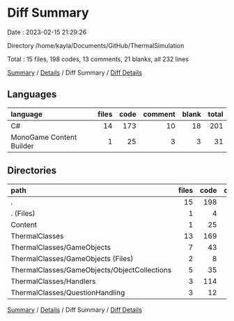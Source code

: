 # Diff Summary

Date : 2023-02-15 21:29:26

Directory /home/kayla/Documents/GitHub/ThermalSimulation

Total : 15 files,  198 codes, 13 comments, 21 blanks, all 232 lines

[Summary](results.md) / [Details](details.md) / Diff Summary / [Diff Details](diff-details.md)

## Languages
| language | files | code | comment | blank | total |
| :--- | ---: | ---: | ---: | ---: | ---: |
| C# | 14 | 173 | 10 | 18 | 201 |
| MonoGame Content Builder | 1 | 25 | 3 | 3 | 31 |

## Directories
| path | files | code | comment | blank | total |
| :--- | ---: | ---: | ---: | ---: | ---: |
| . | 15 | 198 | 13 | 21 | 232 |
| . (Files) | 1 | 4 | 0 | 0 | 4 |
| Content | 1 | 25 | 3 | 3 | 31 |
| ThermalClasses | 13 | 169 | 10 | 18 | 197 |
| ThermalClasses/GameObjects | 7 | 43 | 0 | 3 | 46 |
| ThermalClasses/GameObjects (Files) | 2 | 8 | 0 | 2 | 10 |
| ThermalClasses/GameObjects/ObjectCollections | 5 | 35 | 0 | 1 | 36 |
| ThermalClasses/Handlers | 3 | 114 | 10 | 13 | 137 |
| ThermalClasses/QuestionHandling | 3 | 12 | 0 | 2 | 14 |

[Summary](results.md) / [Details](details.md) / Diff Summary / [Diff Details](diff-details.md)